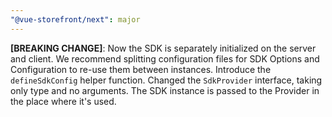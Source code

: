 ```yaml
---
"@vue-storefront/next": major
---
```


**[BREAKING CHANGE]**: Now the SDK is separately initialized on the server and client. We recommend splitting configuration files for SDK Options and Configuration to re-use them between instances. Introduce the `defineSdkConfig` helper function. Changed the `SdkProvider` interface, taking only type and no arguments. The SDK instance is passed to the Provider in the place where it's used.

